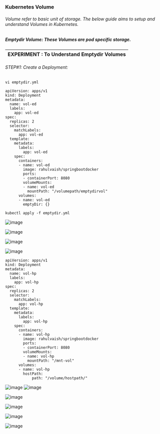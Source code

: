 ### Kubernetes Volume
###### Volume refer to basic unit of storage. The below guide aims to setup and understand Volumes in Kubernetes.

##### Emptydir Volume: These Volumes are pod specific storage. 

| EXPERIMENT : To Understand Emptydir Volumes |
|---|

###### STEP#1: Create a Deployment:
```
vi emptydir.yml
```
```
apiVersion: apps/v1
kind: Deployment
metadata:
  name: vol-ed
  labels:
    app: vol-ed
spec:
  replicas: 2
  selector:
    matchLabels:
      app: vol-ed
  template:
    metadata:
      labels:
        app: vol-ed
    spec:
      containers:
      - name: vol-ed
        image: rahulvaish/springbootdocker
        ports:
        - containerPort: 8080
        volumeMounts:
        - name: vol-ed
          mountPath: "/volumepath/emptydirvol"
      volumes:
      - name: vol-ed
        emptyDir: {}       
```
```
kubectl apply -f emptydir.yml
```

![image](https://user-images.githubusercontent.com/45539698/68653982-f68b4180-0552-11ea-832c-3f8098746d7b.png)

![image](https://user-images.githubusercontent.com/45539698/68656889-ab742d00-0558-11ea-8aad-9e04e1bbff74.png)


![image](https://user-images.githubusercontent.com/45539698/68656775-7536ad80-0558-11ea-8349-e61d1336883b.png)



![image](https://user-images.githubusercontent.com/45539698/68658167-f0995e80-055a-11ea-811a-da960ab9584c.png)



```
apiVersion: apps/v1
kind: Deployment
metadata:
  name: vol-hp
  labels:
    app: vol-hp
spec:
  replicas: 2
  selector:
    matchLabels:
      app: vol-hp
  template:
    metadata:
      labels:
        app: vol-hp
    spec:
      containers:
      - name: vol-hp
        image: rahulvaish/springbootdocker
        ports:
        - containerPort: 8080
        volumeMounts:
        - name: vol-hp
          mountPath: "/mnt-vol"
      volumes:
      - name: vol-hp
        hostPath:
            path: "/volume/hostpath/"

```
![image](https://user-images.githubusercontent.com/45539698/68677301-e2ab0400-0581-11ea-94d5-ef10d6540737.png)
![image](https://user-images.githubusercontent.com/45539698/68677355-fce4e200-0581-11ea-93f2-acb4b960907e.png)


![image](https://user-images.githubusercontent.com/45539698/68681626-b98e7180-0589-11ea-9c0a-dd91ef7b5d5f.png)

![image](https://user-images.githubusercontent.com/45539698/68682079-8ef0e880-058a-11ea-8d65-3bd057f8f821.png)


![image](https://user-images.githubusercontent.com/45539698/68682079-8ef0e880-058a-11ea-8d65-3bd057f8f821.png)


![image](https://user-images.githubusercontent.com/45539698/68682775-abd9eb80-058b-11ea-9863-2a73172a6e92.png)


